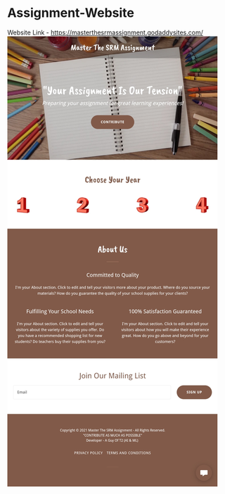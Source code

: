# Assignment-Website
Website Link - https://masterthesrmassignment.godaddysites.com/
<img src ="https://github.com/coder-ashish/Assignment-Website/blob/main/View_of_Website.jpg" >
